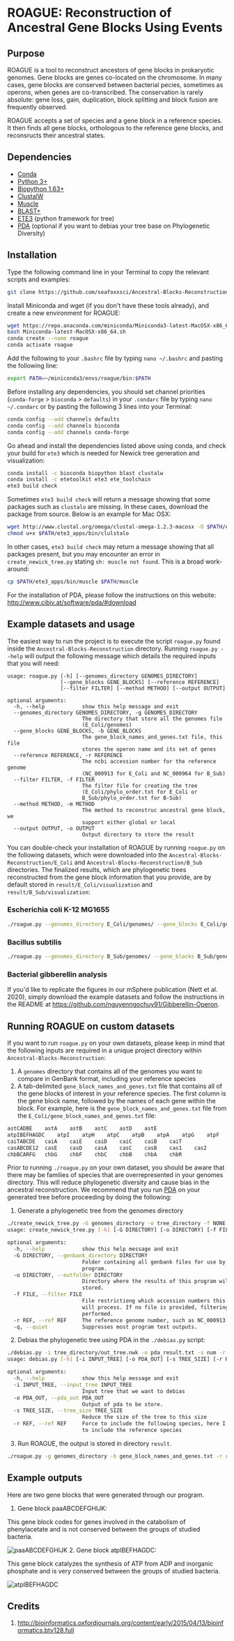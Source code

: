 # ROAGUE: **R**econstruction **o**f **A**ncestral **G**ene Blocks **U**sing **E**vents
## Purpose

ROAGUE is a tool to reconstruct ancestors of gene blocks in prokaryotic genomes. Gene blocks are genes co-located on the chromosome. In many cases, gene blocks are conserved between bacterial  pecies, sometimes as operons, when genes are co-transcribed. The conservation is rarely absolute: gene loss, gain, duplication, block splitting and block fusion are frequently observed. 

ROAGUE accepts a set of species and a gene block in a reference species. It then finds all gene blocks, orthologous to the reference gene blocks, and reconsructs their ancestral states.

## Dependencies
* [Conda](https://conda.io/miniconda.html) 
* [Python 3+](https://www.python.org/download/releases/3.0/)
* [Biopython 1.63+](http://biopython.org/wiki/Download)
* [ClustalW](http://www.clustal.org/clustal2/#Download)
* [Muscle](https://www.drive5.com/muscle/downloads.htm)
* [BLAST+](https://blast.ncbi.nlm.nih.gov/Blast.cgi?PAGE_TYPE=BlastDocs&DOC_TYPE=Download)
* [ETE3](http://etetoolkit.org/download/) (python framework for tree)
* [PDA](http://www.cibiv.at/software/pda/#download) (optional if you want to debias your tree base on Phylogenetic Diversity)

## Installation
Type the following command line in your Terminal to copy the relevant scripts and examples:
```bash
git clone https://github.com/seafoxxsci/Ancestral-Blocks-Reconstruction
```

Install Miniconda and wget (if you don't have these tools already), and create a new environment for ROAGUE:
```bash
wget https://repo.anaconda.com/miniconda/Miniconda3-latest-MacOSX-x86_64.sh -O Miniconda-latest-MacOSX-x86_64.sh
bash Miniconda-latest-MacOSX-x86_64.sh
conda create --name roague
conda activate roague
```

Add the following to your `.bashrc` file by typing `nano ~/.bashrc` and pasting the following line:
```bash
export PATH=~/miniconda3/envs/roague/bin:$PATH
```

Before installing any dependencies, you should set channel priorities (`conda-forge` > `bioconda` > `defaults`) in your `.condarc` file by typing `nano ~/.condarc` or by pasting the following 3 lines into your Terminal:
```bash
conda config --add channels defaults
conda config --add channels bioconda
conda config --add channels conda-forge
```

Go ahead and install the dependencies listed above using conda, and check your build for `ete3` which is needed for Newick tree generation and visualization:
```bash
conda install -c bioconda biopython blast clustalw 
conda install -c etetoolkit ete3 ete_toolchain
ete3 build check
```

Sometimes `ete3 build check` will return a message showing that some packages such as `clustalo` are missing. In these cases, download the package from source. Below is an example for Mac OSX:
```bash
wget http://www.clustal.org/omega/clustal-omega-1.2.3-macosx -O $PATH/ete3_apps/bin/clustalo
chmod u+x $PATH/ete3_apps/bin/clulstalo
```

In other cases, `ete3 build check` may return a message showing that all packages present, but you may encounter an error in `create_newick_tree.py` stating `sh: muscle not found`. This is a broad work-around:
```bash
cp $PATH/ete3_apps/bin/muscle $PATH/muscle
```

For the installation of PDA, please follow the instructions on this website: http://www.cibiv.at/software/pda/#download

## Example datasets and usage
The easiest way to run the project is to execute the script `roague.py` found inside the `Ancestral-Blocks-Reconstruction` directory. Running `roague.py --help` will output the following message which details the required inputs that you will need:
```
usage: roague.py [-h] [--genomes_directory GENOMES_DIRECTORY]
                 [--gene_blocks GENE_BLOCKS] [--reference REFERENCE]
                 [--filter FILTER] [--method METHOD] [--output OUTPUT]

optional arguments:
  -h, --help            show this help message and exit
  --genomes_directory GENOMES_DIRECTORY, -g GENOMES_DIRECTORY
                        The directory that store all the genomes file
                        (E_Coli/genomes)
  --gene_blocks GENE_BLOCKS, -b GENE_BLOCKS
                        The gene_block_names_and_genes.txt file, this file
                        stores the operon name and its set of genes
  --reference REFERENCE, -r REFERENCE
                        The ncbi accession number for the reference genome
                        (NC_000913 for E_Coli and NC_000964 for B_Sub)
  --filter FILTER, -f FILTER
                        The filter file for creating the tree
                        (E_Coli/phylo_order.txt for E_Coli or
                        B_Sub/phylo_order.txt for B-Sub)
  --method METHOD, -m METHOD
                        The method to reconstruc ancestral gene block, we
                        support either global or local
  --output OUTPUT, -o OUTPUT
                        Output directory to store the result
```
  
You can double-check your installation of ROAGUE by running `roague.py` on the following datasets, which were downloaded into the `Ancestral-Blocks-Reconstruction/E_Coli` and `Ancestral-Blocks-Reconstruction/B_Sub` directories. The finalized results, which are phylogenetic trees reconstructed from the gene block information that you provide, are by default stored in `result/E_Coli/visualization` and `result/B_Sub/visualization`:

### Escherichia coli K-12 MG1655
```bash
./roague.py --genomes_directory E_Coli/genomes/ --gene_blocks E_Coli/gene_block_names_and_genes.txt --reference NC_000913 --filter E_Coli/phylo_order.txt --method global
```

### Bacillus subtilis
```bash
./roague.py --genomes_directory B_Sub/genomes/ --gene_blocks B_Sub/gene_block_names_and_genes.txt --reference NC_000964 --filter B_Sub/phylo_order.txt --method global
```

### Bacterial gibberellin analysis
If you'd like to replicate the figures in our mSphere publication (Nett et al. 2020), simply download the example datasets and follow the instructions in the README at https://github.com/nguyenngochuy91/Gibberellin-Operon.

## Running ROAGUE on custom datasets
If you want to run `roague.py` on your own datasets, please keep in mind that the following inputs are required in a unique project directory within `Ancestral-Blocks-Reconstruction`:
  1. A `genomes` directory that contains all of the genomes you want to compare in GenBank format, including your reference species 
  2. A tab-delimited `gene_block_names_and_genes.txt` file that contains all of the gene blocks of interest in your reference species. The first column is the gene block name, followed by the names of each gene within the block. For example, here is the `gene_block_names_and_genes.txt` file from the `E_Coli/gene_block_names_and_genes.txt` file:
```bash
astCADBE	astA	astB	astC	astD	astE
atpIBEFHAGDC	atpI	atpH	atpC	atpB	atpA	atpG	atpF	atpE	atpD
caiTABCDE	caiA	caiE	caiD	caiC	caiB	caiT
casABCDE12	casE	casD	casA	casC	casB	cas1	cas2
chbBCARFG	chbG	chbF	chbC	chbB	chbA	chbR
``` 

Prior to running `./roague.py` on your own dataset, you should be aware that there may be families of species that are overrepresented in your genomes directory. This will reduce phylogenetic diversity and cause bias in the ancestral reconstruction. We recommend that you run [PDA](http://www.cibiv.at/software/pda/#download) on your generated tree before proceeding by doing the following:

1. Generate a phylogenetic tree from the genomes directory
```bash
./create_newick_tree.py -G genomes_directory -o tree_directory -f NONE -r ref_accession
usage: create_newick_tree.py [-h] [-G DIRECTORY] [-o DIRECTORY] [-f FILE] [-m STRING] [-t FILE] [-r REF] [-q]

optional arguments:
  -h, --help            show this help message and exit
  -G DIRECTORY, --genbank_directory DIRECTORY
                        Folder containing all genbank files for use by the
                        program.
  -o DIRECTORY, --outfolder DIRECTORY
                        Directory where the results of this program will be
                        stored.
  -f FILE, --filter FILE
                        File restrictiong which accession numbers this script
                        will process. If no file is provided, filtering is not
                        performed.
  -r REF, --ref REF     The reference genome number, such as NC_000913 for E_Coli
  -q, --quiet           Suppresses most program text outputs.
```

2. Debias the phylogenetic tree using PDA in the `./debias.py` script:
```bash
./debias.py -i tree_directory/out_tree.nwk -o pda_result.txt -s num -r ref_accession
usage: debias.py [-h] [-i INPUT_TREE] [-o PDA_OUT] [-s TREE_SIZE] [-r REF]

optional arguments:
  -h, --help            show this help message and exit
  -i INPUT_TREE, --input_tree INPUT_TREE
                        Input tree that we want to debias
  -o PDA_OUT, --pda_out PDA_OUT
                        Output of pda to be store.
  -s TREE_SIZE, --tree_size TREE_SIZE
                        Reduce the size of the tree to this size
  -r REF, --ref REF     Force to include the following species, here I force
                        to include the reference species
```

3. Run ROAGUE,  the output is stored in directory `result`. 
```bash
./roague.py -g genomes_directory -b gene_block_names_and_genes.txt -r ref_accession -f phylo_order.txt -m global -o result
```

## Example outputs
Here are two gene blocks that were generated through our program. 
1. Gene block paaABCDEFGHIJK:

This gene block codes for genes involved in the catabolism of phenylacetate and is not conserved between the groups of studied bacteria.

![paaABCDEFGHIJK](https://github.com/nguyenngochuy91/Ancestral-Blocks-Reconstruction/blob/master/images/paa_global_edit.png "Gene block paaABCDEFGHIJK")
2. Gene block atpIBEFHAGDC:

This gene block catalyzes the synthesis of ATP from ADP and inorganic phosphate and is very conserved between the groups of studied bacteria.

![atpIBEFHAGDC](https://github.com/nguyenngochuy91/Ancestral-Blocks-Reconstruction/blob/master/images/atp_global_edit.png "Gene block atpIBEFHAGDC")

## Credits
1. http://bioinformatics.oxfordjournals.org/content/early/2015/04/13/bioinformatics.btv128.full 

